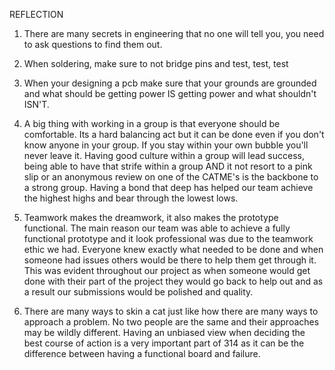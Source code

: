 

REFLECTION
1. There are many secrets in engineering that no one will tell you, you need to ask questions to find them out.

2. When soldering, make sure to not bridge pins and test, test, test

3. When your designing a pcb make sure that your grounds are grounded and what should be getting power IS getting power and what shouldn't ISN'T. 

4. A big thing with working in a group is that everyone should be comfortable. Its a hard balancing act but it can be done even if you don't know anyone in your group. If you stay within your own bubble you'll never leave it. Having good culture within a group will lead success, being able to have that strife within a group AND it not resort to a pink slip or an anonymous review on one of the CATME's is the backbone to a strong group. Having a bond that deep has helped our team achieve the highest highs and bear through the lowest lows.

5. Teamwork makes the dreamwork, it also makes the prototype functional. The main reason our team was able to achieve a fully functional prototype and it look professional was due to the teamwork ethic we had. Everyone knew exactly what needed to be done and when someone had issues others would be there to help them get through it. This was evident throughout our project as when someone would get done with their part of the project they would go back to help out and as a result our submissions would be polished and quality.

6. There are many ways to skin a cat just like how there are many ways to approach a problem. No two people are the same and their approaches may be wildly different. Having an unbiased view when deciding the best course of action is a very important part of 314 as it can be the difference between having a functional board and failure.